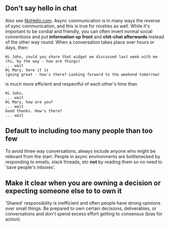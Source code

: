## Don't say hello in chat

Also see [NoHello.com](https://www.nohello.com). Async communication is in many ways the reverse of sync communication, and this is true for niceties as well. 
While it's important to be cordial and friendly, you can often invert normal social conventions and put **information up front** and **chit-chat afterwards** 
instead of the other way round. When a conversation takes place over hours or days, then:

```
Hi John, could you share that widget we discussed last week with me
(hi, by the way - how are things)
... wait
Hi Mary, here it is
(going great - how's there? Looking forward to the weekend tomorrow)
```

is much more efficient and respectful of each other's time than 

```
Hi John,
... wait
Hi Mary, how are you?
... wait
Good thanks. How's there?
... wait
```

## Default to including too many people than too few

To avoid three way conversations, always include anyone who might be relevant from the start. People in async environments are bottlenecked by responding to 
emails, slack threads, etc **not** by reading them so no need to 'save people's inboxes'.

## Make it clear when you are owning a decision or expecting someone else to to own it

'Shared' responsibility is inefficient and often people have strong opinions over small things. Be prepared to own certain decisions, deliverables, or 
conversations and don't spend excess effort getting to consensus (bias for action).
